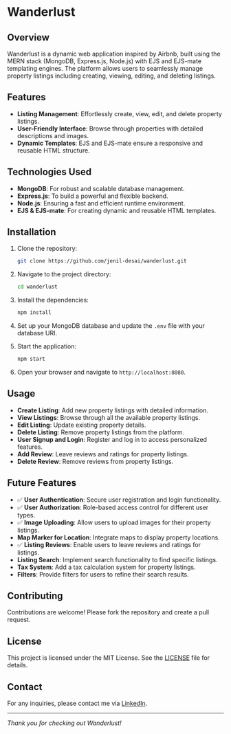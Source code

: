 # Wanderlust

## Overview

Wanderlust is a dynamic web application inspired by Airbnb, built using the MERN stack (MongoDB, Express.js, Node.js) with EJS and EJS-mate templating engines. The platform allows users to seamlessly manage property listings including creating, viewing, editing, and deleting listings.

## Features

- **Listing Management**: Effortlessly create, view, edit, and delete property listings.
- **User-Friendly Interface**: Browse through properties with detailed descriptions and images.
- **Dynamic Templates**: EJS and EJS-mate ensure a responsive and reusable HTML structure.

## Technologies Used

- **MongoDB**: For robust and scalable database management.
- **Express.js**: To build a powerful and flexible backend.
- **Node.js**: Ensuring a fast and efficient runtime environment.
- **EJS & EJS-mate**: For creating dynamic and reusable HTML templates.

## Installation

1. Clone the repository:

   ```bash
   git clone https://github.com/jenil-desai/wanderlust.git
   ```

2. Navigate to the project directory:

   ```bash
   cd wanderlust
   ```

3. Install the dependencies:

   ```bash
   npm install
   ```

4. Set up your MongoDB database and update the `.env` file with your database URI.

5. Start the application:

   ```bash
   npm start
   ```

6. Open your browser and navigate to `http://localhost:8080`.

## Usage

- **Create Listing**: Add new property listings with detailed information.
- **View Listings**: Browse through all the available property listings.
- **Edit Listing**: Update existing property details.
- **Delete Listing**: Remove property listings from the platform.
- **User Signup and Login**: Register and log in to access personalized features.
- **Add Review**: Leave reviews and ratings for property listings.
- **Delete Review**: Remove reviews from property listings.

## Future Features

- ✅ **User Authentication**: Secure user registration and login functionality.
- ✅ **User Authorization**: Role-based access control for different user types.
- ✅ **Image Uploading**: Allow users to upload images for their property listings.
- **Map Marker for Location**: Integrate maps to display property locations.
- ✅ **Listing Reviews**: Enable users to leave reviews and ratings for listings.
- **Listing Search**: Implement search functionality to find specific listings.
- **Tax System**: Add a tax calculation system for property listings.
- **Filters**: Provide filters for users to refine their search results.

## Contributing

Contributions are welcome! Please fork the repository and create a pull request.

## License

This project is licensed under the MIT License. See the [LICENSE](LICENSE) file for details.

## Contact

For any inquiries, please contact me via [LinkedIn](https://www.linkedin.com/in/desaijenil).

---

_Thank you for checking out Wanderlust!_
